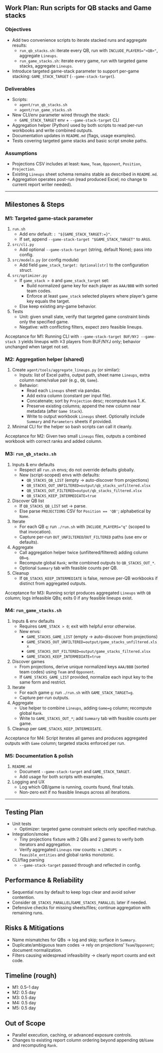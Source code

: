 ## Work Plan: Run scripts for QB stacks and Game stacks

### Objectives
- Add two convenience scripts to iterate stacked runs and aggregate results:
  - `run_qb_stacks.sh`: iterate every QB, run with `INCLUDE_PLAYERS="<QB>"`, aggregate `Lineups`.
  - `run_game_stacks.sh`: iterate every game, run with targeted game stacks, aggregate `Lineups`.
- Introduce targeted game-stack parameter to support per-game stacking: `GAME_STACK_TARGET` (`--game-stack-target`).

### Deliverables
- Scripts:
  - `agent/run_qb_stacks.sh`
  - `agent/run_game_stacks.sh`
- New CLI/env parameter wired through the stack:
  - `GAME_STACK_TARGET` env + `--game-stack-target` CLI
- Aggregation helper (Python) used by both scripts to read per-run workbooks and write combined outputs.
- Documentation updates in `README.md` (flags, usage examples).
- Tests covering targeted game stacks and basic script smoke paths.

### Assumptions
- Projections CSV includes at least: `Name`, `Team`, `Opponent`, `Position`, `Projection`.
- Existing `Lineups` sheet schema remains stable as described in `README.md`.
- Aggregation operates post-run (read produced Excel; no change to current report writer needed).

---

## Milestones & Steps

### M1: Targeted game-stack parameter
1) `run.sh`
   - Add env default: `: "${GAME_STACK_TARGET:=}"`.
   - If set, append `--game-stack-target "$GAME_STACK_TARGET"` to `ARGS`.
2) `src/cli.py`
   - Add optional `--game-stack-target` (string, default None); pass into config.
3) `src/models.py` (or config module)
   - Add field `game_stack_target: Optional[str]` to the configuration struct.
4) `src/optimizer.py`
   - If `game_stack > 0` and `game_stack_target` set:
     - Build normalized game key for each player as `AAA/BBB` with sorted team codes.
     - Enforce at least `game_stack` selected players where player’s game key equals the target.
   - Else keep existing any-game behavior.
5) Tests
   - Unit: given small slate, verify that targeted game constraint binds only the specified game.
   - Negative: with conflicting filters, expect zero feasible lineups.

Acceptance for M1: Running CLI with `--game-stack-target BUF/NYJ --game-stack 3` yields lineups with ≥3 players from BUF/NYJ only; behavior unchanged when target not set.

### M2: Aggregation helper (shared)
1) Create `agent/tools/aggregate_lineups.py` (or similar):
   - Inputs: list of Excel paths, output path, sheet name `Lineups`, extra column name/value pair (e.g., `QB`, `Game`).
   - Behavior:
     - Read each `Lineups` sheet via pandas.
     - Add extra column (constant per input file).
     - Concatenate; sort by `Projection` desc; recompute `Rank` 1..K.
     - Preserve existing columns; append the new column near metadata (after `Game Stack`).
     - Write to output workbook `Lineups` sheet. Optionally include `Summary` and `Parameters` sheets if provided.
2) Minimal CLI for the helper so bash scripts can call it cleanly.

Acceptance for M2: Given two small `Lineups` files, outputs a combined workbook with correct ranks and added column.

### M3: `run_qb_stacks.sh`
1) Inputs & env defaults
   - Respect all `run.sh` envs; do not override defaults globally.
   - New (script-scoped) envs with defaults:
     - `QB_STACKS_QB_LIST` (empty → auto-discover from projections)
     - `QB_STACKS_OUT_UNFILTERED=output/qb_stacks_unfiltered.xlsx`
     - `QB_STACKS_OUT_FILTERED=output/qb_stacks_filtered.xlsx`
     - `QB_STACKS_KEEP_INTERMEDIATE=true`
2) Discover QB list
   - If `QB_STACKS_QB_LIST` set → parse.
   - Else parse `PROJECTIONS` CSV for `Position == 'QB'`; alphabetical by `Name`.
3) Iterate
   - For each QB `q`: run `./run.sh` with `INCLUDE_PLAYERS="q"` (scoped to that invocation).
   - Capture per-run `OUT_UNFILTERED`/`OUT_FILTERED` paths (use env or defaults).
4) Aggregate
   - Call aggregation helper twice (unfiltered/filtered) adding column `QB=q`.
   - Recompute global `Rank`; write combined outputs to `QB_STACKS_OUT_*`.
   - Optional `Summary` tab with feasible counts per QB.
5) Cleanup
   - If `QB_STACKS_KEEP_INTERMEDIATE` is false, remove per-QB workbooks if distinct from aggregated outputs.

Acceptance for M3: Running script produces aggregated `Lineups` with `QB` column; logs infeasible QBs; exits 0 if any feasible lineups exist.

### M4: `run_game_stacks.sh`
1) Inputs & env defaults
   - Requires `GAME_STACK > 0`; exit with helpful error otherwise.
   - New envs:
     - `GAME_STACKS_GAME_LIST` (empty → auto-discover from projections)
     - `GAME_STACKS_OUT_UNFILTERED=output/game_stacks_unfiltered.xlsx`
     - `GAME_STACKS_OUT_FILTERED=output/game_stacks_filtered.xlsx`
     - `GAME_STACKS_KEEP_INTERMEDIATE=true`
2) Discover games
   - From projections, derive unique normalized keys `AAA/BBB` (sorted team codes) using `Team` and `Opponent`.
   - If `GAME_STACKS_GAME_LIST` provided, normalize each input key to the same form and restrict.
3) Iterate
   - For each game `g`: run `./run.sh` with `GAME_STACK_TARGET=g`.
   - Capture per-run outputs.
4) Aggregate
   - Use helper to combine `Lineups`, adding `Game=g` column; recompute global `Rank`.
   - Write to `GAME_STACKS_OUT_*`; add `Summary` tab with feasible counts per game.
5) Cleanup per `GAME_STACKS_KEEP_INTERMEDIATE`.

Acceptance for M4: Script iterates all games and produces aggregated outputs with `Game` column; targeted stacks enforced per run.

### M5: Documentation & polish
1) `README.md`
   - Document `--game-stack-target` and `GAME_STACK_TARGET`.
   - Add usage for both scripts with examples.
2) Logging and UX
   - Log which QB/game is running, counts found, final totals.
   - Non-zero exit if no feasible lineups across all iterations.

---

## Testing Plan
- Unit tests
  - Optimizer: targeted game constraint selects only specified matchup.
- Integration/smoke
  - Tiny projections fixture with 2 QBs and 2 games to verify both iterators and aggregation.
  - Verify aggregated `Lineups` row counts: ≈ `LINEUPS × feasible_entities` and global ranks monotonic.
- CLI/flag parsing
  - `--game-stack-target` passed through and reflected in config.

## Performance & Reliability
- Sequential runs by default to keep logs clear and avoid solver contention.
- Consider `QB_STACKS_PARALLEL`/`GAME_STACKS_PARALLEL` later if needed.
- Defensive checks for missing sheets/files; continue aggregation with remaining runs.

## Risks & Mitigations
- Name mismatches for QBs → log and skip; surface in `Summary`.
- Duplicate/ambiguous team codes → rely on projections’ `Team`/`Opponent`; document normalization.
- Filters causing widespread infeasibility → clearly report counts and exit code.

## Timeline (rough)
- M1: 0.5–1 day
- M2: 0.5 day
- M3: 0.5 day
- M4: 0.5 day
- M5: 0.5 day

## Out of Scope
- Parallel execution, caching, or advanced exposure controls.
- Changes to existing report column ordering beyond appending `QB`/`Game` and recomputing `Rank`.

